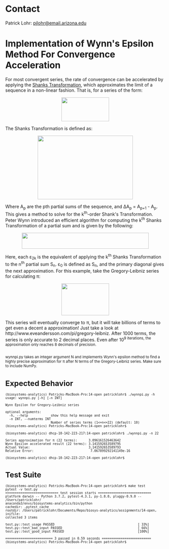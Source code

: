 # Contact

Patrick Lohr: pjlohr@email.arizona.edu

# Implementation of Wynn's Epsilon Method For Convergence Acceleration
For most convergent series, the rate of convergence can be accelerated by applying the [Shanks Transformation](https://en.wikipedia.org/wiki/Shanks_transformation), which approximates the limit of a sequence in a non-linear fashion. That is, for a series of the form:

<p align="center">
  <img width="150" height="75" src="https://wikimedia.org/api/rest_v1/media/math/render/svg/ec37238b37bf8eacbdd244beeb8e6da607b17021">
</p>

The Shanks Transformation is defined as:

<p align="center">
  <img width="300" height="200" src="https://wikimedia.org/api/rest_v1/media/math/render/svg/54465b7c5c77f1cc947595def797ac7a62064a74">
</p>

Where A<sub>p</sub> are the pth partial sums of the sequence, and ΔA<sub>p</sub> = A<sub>p+1</sub> - A<sub>p</sub>.
This gives a method to solve for the k<sup>th</sup>-order Shank's Transformation. Peter Wynn introduced an efficient algorithm for computing the k<sup>th</sup> Shanks Transformation of a partial sum and is given by the following:


<p align="center">
  <img width="400" height="50" src="http://www.adamponting.com/wp-content/ql-cache/quicklatex.com-91b574374d16e4cc835dc61a880325a8_l3.png">
</p>
Here, each ε<sub>2k</sub> is the equivalent of applying the k<sup>th</sup> Shanks Transformation to the n<sup>th</sup> partial sum S<sub>n</sub>. ε<sub>0</sub> is defined as S<sub>n</sub>, and the primary diagonal gives the next approximation.
For this example, take the Gregory-Leibniz series for calculating π:
<p align="center">
  <img width="150" height="100" src="https://wikimedia.org/api/rest_v1/media/math/render/svg/cfa16105f38678c4b8151cd1ac1cd1a0a8d219c6">
</p>
This series will eventually converge to π, but it will take billions of terms to get even a decent a approximation! Just take a look at http://www.eveandersson.com/pi/gregory-leibniz. After 1000 terms, the series is only accurate to 2 decimal places. Even after 10<sup>9</sub> iterations, the approximation only reaches 8 decimals of precision.<br/>
<br/>

wynnpi.py takes an integer argument N and implements Wynn's epsilon method to find a highly precise approximation for π after N terms of the Gregory-Leibniz series. Make sure to include NumPy.

# Expected Behavior

````
(biosystems-analytics) Patricks-MacBook-Pro:14-open patricklohr$ ./wynnpi.py -h
usage: wynnpi.py [-h] [-n INT]

Wynn Epsilon for Gregory-Leibniz series

optional arguments:
  -h, --help            show this help message and exit
  -n INT, --numterms INT
                        Number of series terms (1<=n<=22) (default: 10)
(biosystems-analytics) Patricks-MacBook-Pro:14-open patricklohr$ 
````
````
(biosystems-analytics) dhcp-10-142-223-217:14-open patricklohr$ ./wynnpi.py -n 22

Series approximation for π (22 terms):      3.096161526463642
Wynn Epsilon accelerated result (22 terms): 3.141592653589795
Actual Value:                               3.141592653589793
Relative Error:                              7.067899292141149e-16

(biosystems-analytics) dhcp-10-142-223-217:14-open patricklohr$ 
````

# Test Suite

````
(biosystems-analytics) Patricks-MacBook-Pro:14-open patricklohr$ make test
pytest -v test.py
============================ test session starts ============================
platform darwin -- Python 3.7.2, pytest-4.3.1, py-1.8.0, pluggy-0.9.0 -- /Users/patricklohr/
anaconda3/envs/biosystems-analytics/bin/python
cachedir: .pytest_cache
rootdir: /Users/patricklohr/Documents/Repo/biosys-analytics/assignments/14-open, inifile:
collected 3 items                                                           

test.py::test_usage PASSED                                            [ 33%]
test.py::test_bad_input PASSED                                        [ 66%]
test.py::test_good_input PASSED                                       [100%]

========================= 3 passed in 0.59 seconds ==========================
(biosystems-analytics) Patricks-MacBook-Pro:14-open patricklohr$ 
````
